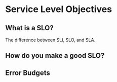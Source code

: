 # Service Level Objectives

## What is a SLO?

The difference between SLI, SLO, and SLA.

## How do you make a good SLO?


## Error Budgets

